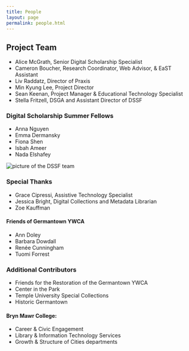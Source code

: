 ```yaml
---
title: People
layout: page 
permalink: people.html
---
```


## Project Team
* Alice McGrath, Senior Digital Scholarship Specialist
* Cameron Boucher, Research Coordinator, Web Advisor, & EaST Assistant
* Liv Raddatz, Director of Praxis
* Min Kyung Lee, Project Director
* Sean Keenan, Project Manager & Educational Technology Specialist
* Stella Fritzell, DSGA and Assistant Director of DSSF

### Digital Scholarship Summer Fellows
* Anna Nguyen
* Emma Dermansky
* Fiona Shen
* Isbah Ameer
* Nada Elshafey

<img src="objects\DSSF.jpg" alt="picture of the DSSF team" >

### Special Thanks 
* Grace Cipressi, Assistive Technology Specialist
* Jessica Bright, Digital Collections and Metadata Librarian
* Zoe Kauffman

#### Friends of Germantown YWCA
* Ann Doley
* Barbara Dowdall
* Renée Cunningham
* Tuomi Forrest

### Additional Contributors
* Friends for the Restoration of the Germantown YWCA
* Center in the Park
* Temple University Special Collections
* Historic Germantown

#### Bryn Mawr College: 
* Career & Civic Engagement
* Library & Information Technology Services
* Growth & Structure of Cities departments